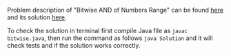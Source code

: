 Problem description of "Bitwise AND of Numbers Range" can be found [here](https://leetcode.com/problems/bitwise-and-of-numbers-range/description/?envType=study-plan&id=algorithm-ii) and its solution [here](https://github.com/aurimas13/Solutions-To-Problems/blob/main/LeetCode/Java%20Solutions/Bitwise%20AND%20of%20Numbers%20Range/bitwise.java).

To check the solution in terminal first compile Java file as `javac bitwise.java`, then run the command as follows `java Solution` and it will check tests and if the solution works correctly.
